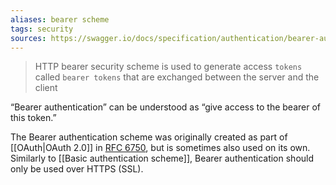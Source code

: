 ```yaml
---
aliases: bearer scheme
tags: security
sources: https://swagger.io/docs/specification/authentication/bearer-authentication/, https://www.ibm.com/docs/en/api-connect/saas?topic=components-defining-http-bearer-security-scheme
---
```

> HTTP bearer security scheme is used to generate access `tokens` called `bearer tokens` that are exchanged between the server and the client

“Bearer authentication” can be understood as “give access to the bearer of this token.”

The Bearer authentication scheme was originally created as part of [[OAuth|OAuth 2.0]] in [RFC 6750](https://datatracker.ietf.org/doc/html/rfc6750), but is sometimes also used on its own. Similarly to [[Basic authentication scheme]], Bearer authentication should only be used over HTTPS (SSL).